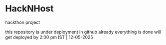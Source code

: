 # HackNHost
hackthon project


this repository is under deployment in github already everything is done will get deployed by 2:00 pm IST | 12-05-2025

